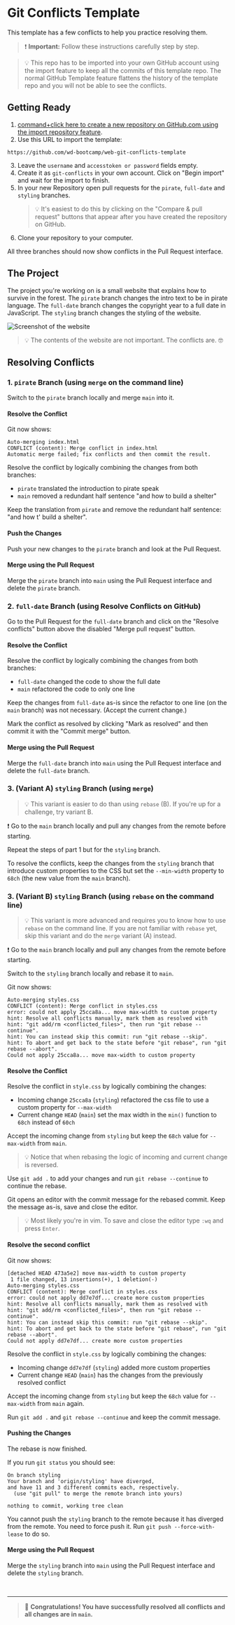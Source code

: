 # Git Conflicts Template

This template has a few conflicts to help you practice resolving them.

> ❗️ **Important:** Follow these instructions carefully step by step.

> 💡 This repo has to be imported into your own GitHub account using the import feature to keep all the commits of this template repo. The normal GitHub Template feature flattens the history of the template repo and you will not be able to see the conflicts.

## Getting Ready

1. [command+click here to create a new repository on GitHub.com using the import repository feature](https://github.com/new/import).
2. Use this URL to import the template:

```
https://github.com/wd-bootcamp/web-git-conflicts-template
```

3. Leave the `username` and `accesstoken or password` fields empty.
4. Create it as `git-conflicts` in your own account. Click on "Begin import" and wait for the import to finish.
5. In your new Repository open pull requests for the `pirate`, `full-date` and `styling` branches.
   > 💡 It's easiest to do this by clicking on the "Compare & pull request" buttons that appear after you have created the repository on GitHub.
6. Clone your repository to your computer.

All three branches should now show conflicts in the Pull Request interface.

## The Project

The project you're working on is a small website that explains how to survive in the forest. The `pirate` branch changes the intro text to be in pirate language. The `full-date` branch changes the copyright year to a full date in JavaScript. The `styling` branch changes the styling of the website.

![Screenshot of the website](./screenshot.png)

> 💡 The contents of the website are not important. The conflicts are. 🤓

## Resolving Conflicts

### 1. `pirate` Branch (using `merge` on the command line)

Switch to the `pirate` branch locally and merge `main` into it.

#### Resolve the Conflict

Git now shows:

```
Auto-merging index.html
CONFLICT (content): Merge conflict in index.html
Automatic merge failed; fix conflicts and then commit the result.
```

Resolve the conflict by logically combining the changes from both branches:

- `pirate` translated the introduction to pirate speak
- `main` removed a redundant half sentence "and how to build a shelter"

Keep the translation from `pirate` and remove the redundant half sentence: "and how t' build a shelter".

#### Push the Changes

Push your new changes to the `pirate` branch and look at the Pull Request.

#### Merge using the Pull Request

Merge the `pirate` branch into `main` using the Pull Request interface and delete the `pirate` branch.

### 2. `full-date` Branch (using Resolve Conflicts on GitHub)

Go to the Pull Request for the `full-date` branch and click on the "Resolve conflicts" button above the disabled "Merge pull request" button.

#### Resolve the Conflict

Resolve the conflict by logically combining the changes from both branches:

- `full-date` changed the code to show the full date
- `main` refactored the code to only one line

Keep the changes from `full-date` as-is since the refactor to one line (on the `main` branch) was not necessary. (Accept the current change.)

Mark the conflict as resolved by clicking "Mark as resolved" and then commit it with the "Commit merge" button.

#### Merge using the Pull Request

Merge the `full-date` branch into `main` using the Pull Request interface and delete the `full-date` branch.

### 3. (Variant A) `styling` Branch (using `merge`)

> 💡 This variant is easier to do than using `rebase` (B). If you're up for a challenge, try variant B.

❗️ Go to the `main` branch locally and pull any changes from the remote before starting.

Repeat the steps of part 1 but for the `styling` branch.

To resolve the conflicts, keep the changes from the `styling` branch that introduce custom properties to the CSS but set the `--min-width` property to `68ch` (the new value from the `main` branch).

### 3. (Variant B) `styling` Branch (using `rebase` on the command line)

> 💡 This variant is more advanced and requires you to know how to use `rebase` on the command line. If you are not familiar with `rebase` yet, skip this variant and do the `merge` variant (A) instead.

❗️ Go to the `main` branch locally and pull any changes from the remote before starting.

Switch to the `styling` branch locally and rebase it to `main`.

Git now shows:

```
Auto-merging styles.css
CONFLICT (content): Merge conflict in styles.css
error: could not apply 25cca8a... move max-width to custom property
hint: Resolve all conflicts manually, mark them as resolved with
hint: "git add/rm <conflicted_files>", then run "git rebase --continue".
hint: You can instead skip this commit: run "git rebase --skip".
hint: To abort and get back to the state before "git rebase", run "git rebase --abort".
Could not apply 25cca8a... move max-width to custom property
```

#### Resolve the Conflict

Resolve the conflict in `style.css` by logically combining the changes:

- Incoming change `25cca8a` (`styling`) refactored the css file to use a custom property for `--max-width`
- Current change `HEAD` (`main`) set the max width in the `min()` function to `68ch` instead of `60ch`

Accept the incoming change from `styling` but keep the `68ch` value for `--max-width` from `main`.

> 💡 Notice that when rebasing the logic of incoming and current change is reversed.

Use `git add .` to add your changes and run `git rebase --continue` to continue the rebase.

Git opens an editor with the commit message for the rebased commit. Keep the message as-is, save and close the editor.

> 💡 Most likely you're in vim. To save and close the editor type `:wq` and press `Enter`.

#### Resolve the second conflict

Git now shows:

```
[detached HEAD 473a5e2] move max-width to custom property
 1 file changed, 13 insertions(+), 1 deletion(-)
Auto-merging styles.css
CONFLICT (content): Merge conflict in styles.css
error: could not apply dd7e7df... create more custom properties
hint: Resolve all conflicts manually, mark them as resolved with
hint: "git add/rm <conflicted_files>", then run "git rebase --continue".
hint: You can instead skip this commit: run "git rebase --skip".
hint: To abort and get back to the state before "git rebase", run "git rebase --abort".
Could not apply dd7e7df... create more custom properties
```

Resolve the conflict in `style.css` by logically combining the changes:

- Incoming change `dd7e7df` (`styling`) added more custom properties
- Current change `HEAD` (`main`) has the changes from the previously resolved conflict

Accept the incoming change from `styling` but keep the `68ch` value for `--max-width` from `main` again.

Run `git add .` and `git rebase --continue` and keep the commit message.

#### Pushing the Changes

The rebase is now finished.

If you run `git status` you should see:

```
On branch styling
Your branch and 'origin/styling' have diverged,
and have 11 and 3 different commits each, respectively.
  (use "git pull" to merge the remote branch into yours)

nothing to commit, working tree clean
```

You cannot push the `styling` branch to the remote because it has diverged from the remote. You need to force push it. Run `git push --force-with-lease` to do so.

#### Merge using the Pull Request

Merge the `styling` branch into `main` using the Pull Request interface and delete the `styling` branch.

<br>

---

> 👏 **Congratulations! You have successfully resolved all conflicts and all changes are in `main`.**
